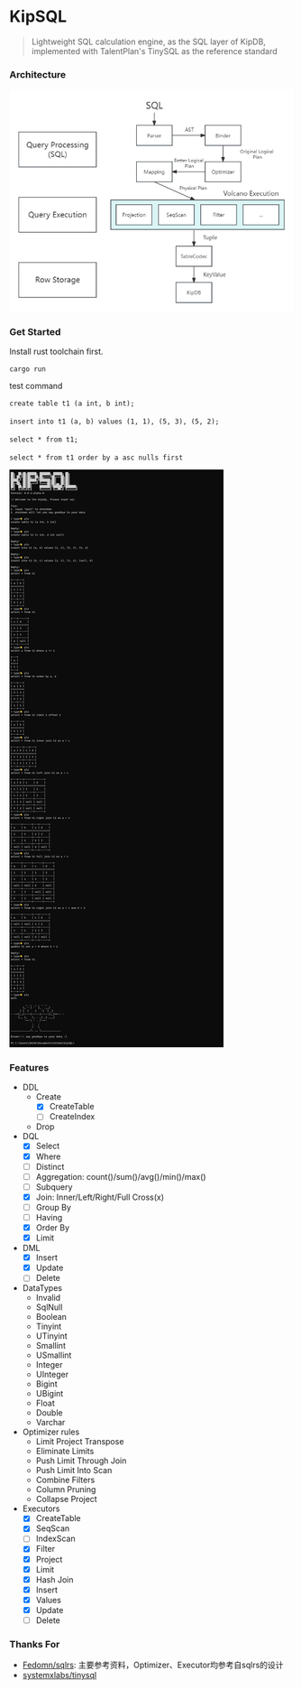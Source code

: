 # KipSQL 

> Lightweight SQL calculation engine, as the SQL layer of KipDB, implemented with TalentPlan's TinySQL as the reference standard

### Architecture
![architecture](./static/images/architecture.png)

### Get Started
Install rust toolchain first.
```
cargo run
```
test command
```mysql
create table t1 (a int, b int);

insert into t1 (a, b) values (1, 1), (5, 3), (5, 2);

select * from t1;

select * from t1 order by a asc nulls first
```

![demo](./static/images/demo.png)

### Features
- DDL
  - Create
    - [x] CreateTable
    - [ ] CreateIndex
  - Drop
- DQL
  - [x] Select
  - [x] Where
  - [ ] Distinct
  - [ ] Aggregation: count()/sum()/avg()/min()/max()
  - [ ] Subquery
  - [x] Join: Inner/Left/Right/Full Cross(x)
  - [ ] Group By
  - [ ] Having
  - [x] Order By
  - [x] Limit
- DML
  - [x] Insert
  - [x] Update
  - [ ] Delete
- DataTypes
  - Invalid
  - SqlNull
  - Boolean
  - Tinyint
  - UTinyint
  - Smallint
  - USmallint
  - Integer
  - UInteger
  - Bigint
  - UBigint
  - Float
  - Double
  - Varchar
- Optimizer rules
  - Limit Project Transpose
  - Eliminate Limits
  - Push Limit Through Join
  - Push Limit Into Scan
  - Combine Filters
  - Column Pruning
  - Collapse Project
- Executors
  - [x] CreateTable
  - [x] SeqScan
  - [ ] IndexScan
  - [x] Filter
  - [x] Project
  - [x] Limit
  - [x] Hash Join
  - [x] Insert
  - [x] Values
  - [x] Update
  - [ ] Delete

### Thanks For
- [Fedomn/sqlrs](https://github.com/Fedomn/sqlrs): 主要参考资料，Optimizer、Executor均参考自sqlrs的设计
- [systemxlabs/tinysql](https://github.com/systemxlabs/tinysql)
